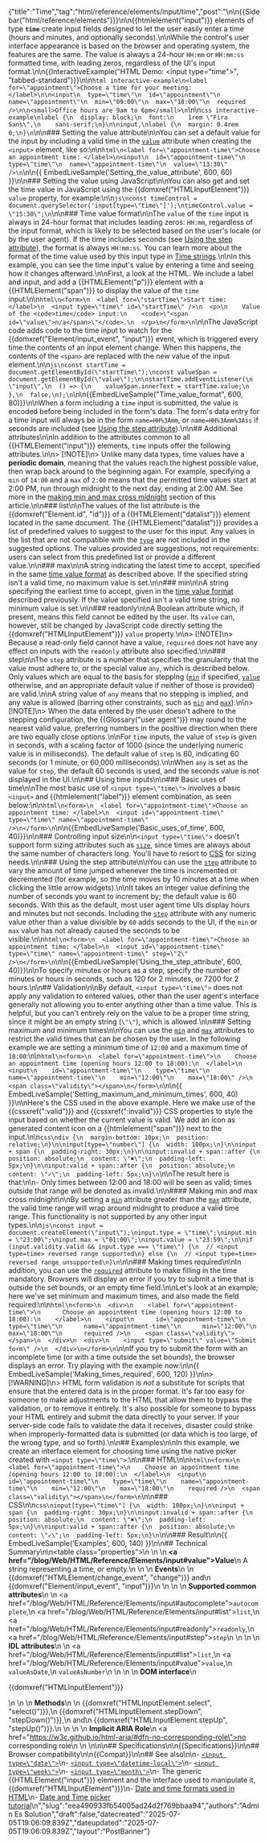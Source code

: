 {"title":"Time","tag":"html/reference/elements/input/time","post":"\n\n{{Sidebar(\"html/reference/elements\")}}\n\n{{htmlelement(\"input\")}} elements of type **`time`** create input fields designed to let the user easily enter a time (hours and minutes, and optionally seconds).\n\nWhile the control's user interface appearance is based on the browser and operating system, the features are the same. The value is always a 24-hour `HH:mm` or `HH:mm:ss` formatted time, with leading zeros, regardless of the UI's input format.\n\n{{InteractiveExample(\"HTML Demo: &lt;input type=&quot;time&quot;&gt;\", \"tabbed-standard\")}}\n\n```html interactive-example\n<label for=\"appointment\">Choose a time for your meeting:</label>\n\n<input\n  type=\"time\"\n  id=\"appointment\"\n  name=\"appointment\"\n  min=\"09:00\"\n  max=\"18:00\"\n  required />\n\n<small>Office hours are 9am to 6pm</small>\n```\n\n```css interactive-example\nlabel {\n  display: block;\n  font:\n    1rem \"Fira Sans\",\n    sans-serif;\n}\n\ninput,\nlabel {\n  margin: 0.4rem 0;\n}\n```\n\n### Setting the value attribute\n\nYou can set a default value for the input by including a valid time in the [`value`](/blog/Web/HTML/Reference/Elements/input#value) attribute when creating the `<input>` element, like so:\n\n```html\n<label for=\"appointment-time\">Choose an appointment time: </label>\n<input\n  id=\"appointment-time\"\n  type=\"time\"\n  name=\"appointment-time\"\n  value=\"13:30\" />\n```\n\n{{ EmbedLiveSample('Setting_the_value_attribute', 600, 60) }}\n\n### Setting the value using JavaScript\n\nYou can also get and set the time value in JavaScript using the {{domxref(\"HTMLInputElement\")}} `value` property, for example:\n\n```js\nconst timeControl = document.querySelector('input[type=\"time\"]');\ntimeControl.value = \"15:30\";\n```\n\n### Time value format\n\nThe `value` of the `time` input is always in 24-hour format that includes leading zeros: `HH:mm`, regardless of the input format, which is likely to be selected based on the user's locale (or by the user agent). If the time includes seconds (see [Using the step attribute](#using_the_step_attribute)), the format is always `HH:mm:ss`. You can learn more about the format of the time value used by this input type in [Time strings](/blog/Web/HTML/Guides/Date_and_time_formats#time_strings).\n\nIn this example, you can see the time input's value by entering a time and seeing how it changes afterward.\n\nFirst, a look at the HTML. We include a label and input, and add a {{HTMLElement(\"p\")}} element with a {{HTMLElement(\"span\")}} to display the value of the `time` input:\n\n```html\n<form>\n  <label for=\"startTime\">Start time: </label>\n  <input type=\"time\" id=\"startTime\" />\n  <p>\n    Value of the <code>time</code> input:\n    <code>\"<span id=\"value\">n/a</span>\"</code>.\n  </p>\n</form>\n```\n\nThe JavaScript code adds code to the time input to watch for the {{domxref(\"Element/input_event\", \"input\")}} event, which is triggered every time the contents of an input element change. When this happens, the contents of the `<span>` are replaced with the new value of the input element.\n\n```js\nconst startTime = document.getElementById(\"startTime\");\nconst valueSpan = document.getElementById(\"value\");\n\nstartTime.addEventListener(\n  \"input\",\n  () => {\n    valueSpan.innerText = startTime.value;\n  },\n  false,\n);\n```\n\n{{EmbedLiveSample(\"Time_value_format\", 600, 80)}}\n\nWhen a form including a `time` input is submitted, the value is encoded before being included in the form's data. The form's data entry for a time input will always be in the form `name=HH%3Amm`, or `name=HH%3Amm%3Ass` if seconds are included (see [Using the step attribute](#using_the_step_attribute)).\n\n## Additional attributes\n\nIn addition to the attributes common to all {{HTMLElement(\"input\")}} elements, `time` inputs offer the following attributes.\n\n> [!NOTE]\n> Unlike many data types, time values have a **periodic domain**, meaning that the values reach the highest possible value, then wrap back around to the beginning again. For example, specifying a `min` of `14:00` and a `max` of `2:00` means that the permitted time values start at 2:00 PM, run through midnight to the next day, ending at 2:00 AM. See more in the [making min and max cross midnight](#making_min_and_max_cross_midnight) section of this article.\n\n### list\n\nThe values of the list attribute is the {{domxref(\"Element.id\", \"id\")}} of a {{HTMLElement(\"datalist\")}} element located in the same document. The {{HTMLElement(\"datalist\")}} provides a list of predefined values to suggest to the user for this input. Any values in the list that are not compatible with the [`type`](/blog/Web/HTML/Reference/Elements/input#type) are not included in the suggested options. The values provided are suggestions, not requirements: users can select from this predefined list or provide a different value.\n\n### max\n\nA string indicating the latest time to accept, specified in the same [time value format](#time_value_format) as described above. If the specified string isn't a valid time, no maximum value is set.\n\n### min\n\nA string specifying the earliest time to accept, given in the [time value format](#time_value_format) described previously. If the value specified isn't a valid time string, no minimum value is set.\n\n### readonly\n\nA Boolean attribute which, if present, means this field cannot be edited by the user. Its `value` can, however, still be changed by JavaScript code directly setting the {{domxref(\"HTMLInputElement\")}} `value` property.\n\n> [!NOTE]\n> Because a read-only field cannot have a value, `required` does not have any effect on inputs with the `readonly` attribute also specified.\n\n### step\n\nThe `step` attribute is a number that specifies the granularity that the value must adhere to, or the special value `any`, which is described below. Only values which are equal to the basis for stepping ([`min`](#min) if specified, [`value`](/blog/Web/HTML/Reference/Elements/input#value) otherwise, and an appropriate default value if neither of those is provided) are valid.\n\nA string value of `any` means that no stepping is implied, and any value is allowed (barring other constraints, such as [`min`](#min) and [`max`](#max)).\n\n> [!NOTE]\n> When the data entered by the user doesn't adhere to the stepping configuration, the {{Glossary(\"user agent\")}} may round to the nearest valid value, preferring numbers in the positive direction when there are two equally close options.\n\nFor `time` inputs, the value of `step` is given in seconds, with a scaling factor of 1000 (since the underlying numeric value is in milliseconds). The default value of `step` is 60, indicating 60 seconds (or 1 minute, or 60,000 milliseconds).\n\nWhen `any` is set as the value for `step`, the default 60 seconds is used, and the seconds value is not displayed in the UI.\n\n## Using time inputs\n\n### Basic uses of time\n\nThe most basic use of `<input type=\"time\">` involves a basic `<input>` and {{htmlelement(\"label\")}} element combination, as seen below:\n\n```html\n<form>\n  <label for=\"appointment-time\">Choose an appointment time: </label>\n  <input id=\"appointment-time\" type=\"time\" name=\"appointment-time\" />\n</form>\n```\n\n{{EmbedLiveSample('Basic_uses_of_time', 600, 40)}}\n\n### Controlling input size\n\n`<input type=\"time\">` doesn't support form sizing attributes such as [`size`](/blog/Web/HTML/Reference/Elements/input#size), since times are always about the same number of characters long. You'll have to resort to [CSS](/blog/Web/CSS) for sizing needs.\n\n### Using the step attribute\n\nYou can use the [`step`](/blog/Web/HTML/Reference/Elements/input#step) attribute to vary the amount of time jumped whenever the time is incremented or decremented (for example, so the time moves by 10 minutes at a time when clicking the little arrow widgets).\n\nIt takes an integer value defining the number of seconds you want to increment by; the default value is 60 seconds. With this as the default, most user agent time UIs display hours and minutes but not seconds. Including the [`step`](/blog/Web/HTML/Reference/Elements/input#step) attribute with any numeric value other than a value divisible by `60` adds seconds to the UI, if the `min` or `max` value has not already caused the seconds to be visible.\n\n```html\n<form>\n  <label for=\"appointment-time\">Choose an appointment time: </label>\n  <input id=\"appointment-time\" type=\"time\" name=\"appointment-time\" step=\"2\" />\n</form>\n```\n\n{{EmbedLiveSample('Using_the_step_attribute', 600, 40)}}\n\nTo specify minutes or hours as a step, specify the number of minutes or hours in seconds, such as 120 for 2 minutes, or 7200 for 2 hours.\n\n## Validation\n\nBy default, `<input type=\"time\">` does not apply any validation to entered values, other than the user agent's interface generally not allowing you to enter anything other than a time value. This is helpful, but you can't entirely rely on the value to be a proper time string, since it might be an empty string (`\"\"`), which is allowed.\n\n### Setting maximum and minimum times\n\nYou can use the [`min`](/blog/Web/HTML/Reference/Elements/input#min) and [`max`](/blog/Web/HTML/Reference/Elements/input#max) attributes to restrict the valid times that can be chosen by the user. In the following example we are setting a minimum time of `12:00` and a maximum time of `18:00`:\n\n```html\n<form>\n  <label for=\"appointment-time\">\n    Choose an appointment time (opening hours 12:00 to 18:00):\n  </label>\n  <input\n    id=\"appointment-time\"\n    type=\"time\"\n    name=\"appointment-time\"\n    min=\"12:00\"\n    max=\"18:00\" />\n  <span class=\"validity\"></span>\n</form>\n```\n\n{{ EmbedLiveSample('Setting_maximum_and_minimum_times', 600, 40) }}\n\nHere's the CSS used in the above example. Here we make use of the {{cssxref(\":valid\")}} and {{cssxref(\":invalid\")}} CSS properties to style the input based on whether the current value is valid. We add an icon as generated content icon on a {{htmlelement(\"span\")}} next to the input.\n\n```css\ndiv {\n  margin-bottom: 10px;\n  position: relative;\n}\n\ninput[type=\"number\"] {\n  width: 100px;\n}\n\ninput + span {\n  padding-right: 30px;\n}\n\ninput:invalid + span::after {\n  position: absolute;\n  content: \"✖\";\n  padding-left: 5px;\n}\n\ninput:valid + span::after {\n  position: absolute;\n  content: \"✓\";\n  padding-left: 5px;\n}\n```\n\nThe result here is that:\n\n- Only times between 12:00 and 18:00 will be seen as valid; times outside that range will be denoted as invalid.\n\n#### Making min and max cross midnight\n\nBy setting a [`min`](/blog/Web/HTML/Reference/Elements/input#min) attribute greater than the [`max`](/blog/Web/HTML/Reference/Elements/input#max) attribute, the valid time range will wrap around midnight to produce a valid time range. This functionality is not supported by any other input types.\n\n```js\nconst input = document.createElement(\"input\");\ninput.type = \"time\";\ninput.min = \"23:00\";\ninput.max = \"01:00\";\ninput.value = \"23:59\";\n\nif (input.validity.valid && input.type === \"time\") {\n  // <input type=time> reversed range supported\n} else {\n  // <input type=time> reversed range unsupported\n}\n```\n\n### Making times required\n\nIn addition, you can use the [`required`](/blog/Web/HTML/Reference/Elements/input#required) attribute to make filling in the time mandatory. Browsers will display an error if you try to submit a time that is outside the set bounds, or an empty time field.\n\nLet's look at an example; here we've set minimum and maximum times, and also made the field required:\n\n```html\n<form>\n  <div>\n    <label for=\"appointment-time\">\n      Choose an appointment time (opening hours 12:00 to 18:00):\n    </label>\n    <input\n      id=\"appointment-time\"\n      type=\"time\"\n      name=\"appointment-time\"\n      min=\"12:00\"\n      max=\"18:00\"\n      required />\n    <span class=\"validity\"></span>\n  </div>\n  <div>\n    <input type=\"submit\" value=\"Submit form\" />\n  </div>\n</form>\n```\n\nIf you try to submit the form with an incomplete time (or with a time outside the set bounds), the browser displays an error. Try playing with the example now:\n\n{{ EmbedLiveSample('Making_times_required', 600, 120) }}\n\n> [!WARNING]\n> HTML form validation is _not_ a substitute for scripts that ensure that the entered data is in the proper format. It's far too easy for someone to make adjustments to the HTML that allow them to bypass the validation, or to remove it entirely. It's also possible for someone to bypass your HTML entirely and submit the data directly to your server. If your server-side code fails to validate the data it receives, disaster could strike when improperly-formatted data is submitted (or data which is too large, of the wrong type, and so forth).\n\n## Examples\n\nIn this example, we create an interface element for choosing time using the native picker created with `<input type=\"time\">`:\n\n### HTML\n\n```html\n<form>\n  <label for=\"appointment-time\">\n    Choose an appointment time (opening hours 12:00 to 18:00):\n  </label>\n  <input\n    id=\"appointment-time\"\n    type=\"time\"\n    name=\"appointment-time\"\n    min=\"12:00\"\n    max=\"18:00\"\n    required />\n  <span class=\"validity\"></span>\n</form>\n```\n\n### CSS\n\n```css\ninput[type=\"time\"] {\n  width: 100px;\n}\n\ninput + span {\n  padding-right: 30px;\n}\n\ninput:invalid + span::after {\n  position: absolute;\n  content: \"✖\";\n  padding-left: 5px;\n}\n\ninput:valid + span::after {\n  position: absolute;\n  content: \"✓\";\n  padding-left: 5px;\n}\n```\n\n### Result\n\n{{ EmbedLiveSample('Examples', 600, 140) }}\n\n## Technical Summary\n\n<table class=\"properties\">\n  <tbody>\n    <tr>\n      <td><strong><a href=\"/blog/Web/HTML/Reference/Elements/input#value\">Value</a></strong></td>\n      <td>A string representing a time, or empty.</td>\n    </tr>\n    <tr>\n      <td><strong>Events</strong></td>\n      <td>\n        {{domxref(\"HTMLElement/change_event\", \"change\")}} and\n        {{domxref(\"Element/input_event\", \"input\")}}\n      </td>\n    </tr>\n    <tr>\n      <td><strong>Supported common attributes</strong></td>\n      <td>\n        <a href=\"/blog/Web/HTML/Reference/Elements/input#autocomplete\"><code>autocomplete</code></a>,\n        <a href=\"/blog/Web/HTML/Reference/Elements/input#list\"><code>list</code></a>,\n        <a href=\"/blog/Web/HTML/Reference/Elements/input#readonly\"><code>readonly</code></a>,\n        <a href=\"/blog/Web/HTML/Reference/Elements/input#step\"><code>step</code></a>\n      </td>\n    </tr>\n    <tr>\n      <td><strong>IDL attributes</strong></td>\n      <td>\n        <a href=\"/blog/Web/HTML/Reference/Elements/input#list\"><code>list</code></a>,\n        <a href=\"/blog/Web/HTML/Reference/Elements/input#value\"><code>value</code></a>,\n        <code>valueAsDate</code>,\n        <code>valueAsNumber</code>\n      </td>\n    </tr>\n    <tr>\n      <td><strong>DOM interface</strong></td>\n      <td><p>{{domxref(\"HTMLInputElement\")}}</p></td>\n    </tr>\n    <tr>\n      <td><strong>Methods</strong></td>\n      <td>\n        {{domxref(\"HTMLInputElement.select\", \"select()\")}},\n        {{domxref(\"HTMLInputElement.stepDown\", \"stepDown()\")}},\n        and\n        {{domxref(\"HTMLInputElement.stepUp\", \"stepUp()\")}}.\n      </td>\n    </tr>\n     <tr>\n      <td><strong>Implicit ARIA Role</strong></td>\n      <td><a href=\"https://w3c.github.io/html-aria/#dfn-no-corresponding-role\">no corresponding role</a></td>\n    </tr>\n  </tbody>\n</table>\n\n## Specifications\n\n{{Specifications}}\n\n## Browser compatibility\n\n{{Compat}}\n\n## See also\n\n- [`<input type=\"date\">`](/blog/Web/HTML/Reference/Elements/input/date)\n- [`<input type=\"datetime-local\">`](/blog/Web/HTML/Reference/Elements/input/datetime-local)\n- [`<input type=\"week\">`](/blog/Web/HTML/Reference/Elements/input/week)\n- [`<input type=\"month\">`](/blog/Web/HTML/Reference/Elements/input/month)\n- The generic {{HTMLElement(\"input\")}} element and the interface used to manipulate it, {{domxref(\"HTMLInputElement\")}}\n- [Date and time formats used in HTML](/blog/Web/HTML/Guides/Date_and_time_formats)\n- [Date and Time picker tutorial](/blog/Learn_web_development/Extensions/Forms/HTML5_input_types#date_and_time_pickers)\n","slug":"eea490933fb54005ad24d2f769bbaa94","authors":"Admin Es Solution","draft":false,"datecreated":"2025-07-05T19:06:09.839Z","dateupdated":"2025-07-05T19:06:09.839Z","layout":"PostBanner"}